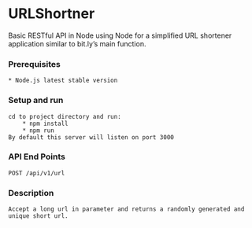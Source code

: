# URLShortner 
Basic RESTful API in Node using Node for a simplified URL shortener application similar to bit.ly’s main function.

### Prerequisites

	* Node.js latest stable version

### Setup and run

```
cd to project directory and run:
	* npm install
	* npm run
By default this server will listen on port 3000
```

### API End Points

```
POST /api/v1/url
```

### Description

```
Accept a long url in parameter and returns a randomly generated and unique short url.
